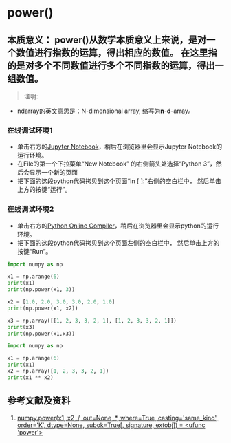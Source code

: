 # power()

## 本质意义： power()从数学本质意义上来说，是对一个数值进行指数的运算，得出相应的数值。 在这里指的是对多个不同数值进行多个不同指数的运算，得出一组数值。

> 注明:
>  
- ndarray的英文意思是：N-dimensional array, 缩写为**n**-**d**-array。

### 在线调试环境1

- 单击右方的[Jupyter Notebook](https://mybinder.org/v2/gh/ipython/ipython-in-depth/master?filepath=binder/Index.ipynb)，稍后在浏览器里会显示Jupyter Notebook的运行环境。
- 在File的第一个下拉菜单“New Notebook” 的右侧箭头处选择“Python 3”，然后会显示一个新的页面
- 把下面的这段python代码拷贝到这个页面“In [ ]:”右侧的空白栏中， 然后单击上方的按键“运行”。

### 在线调试环境2

- 单击右方的[Python Online Compiler](https://trinket.io/python3/a5bd54189b)，稍后在浏览器里会显示python的运行环境。
- 把下面的这段python代码拷贝到这个页面左侧的空白栏中， 然后单击上方的按键“Run”。

```python
import numpy as np

x1 = np.arange(6)
print(x1)
print(np.power(x1, 3))

x2 = [1.0, 2.0, 3.0, 3.0, 2.0, 1.0]
print(np.power(x1, x2))

x3 = np.array([[1, 2, 3, 3, 2, 1], [1, 2, 3, 3, 2, 1]])
print(x3)
print(np.power(x1,x3))
```

```python
import numpy as np

x1 = np.arange(6)
print(x1)
x2 = np.array([1, 2, 3, 3, 2, 1])
print(x1 ** x2)
```

## 参考文献及资料

1. [numpy.power(x1, x2, /, out=None, *, where=True, casting='same_kind', order='K', dtype=None, subok=True[, signature, extobj]) = <ufunc 'power'>](https://numpy.org/doc/stable/reference/generated/numpy.power.html#numpy.power)


